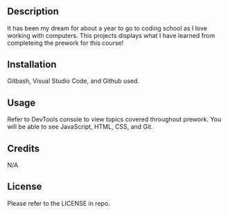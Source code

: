# <My Prework Study Guide>

## Description

It has been my dream for about a year to go to coding school as I love working with computers. This projects displays what I have learned from completeing the prework for this course!


## Installation

Gitbash, Visual Studio Code, and Github used.

## Usage

Refer to DevTools console to view topics covered throughout prework. You will be able to see JavaScript, HTML, CSS, and Git.

## Credits

N/A

## License

Please refer to the LICENSE in repo.
